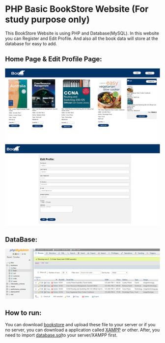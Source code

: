 # PHP Basic BookStore Website (For study purpose only)
This BookStore Website is using PHP and Database(MySQL). In this website you can Register and Edit Profile.
And also all the book data will store at the database for easy to add.

## Home Page & Edit Profile Page:
![HomePage](/homepage.PNG)
![EditProfile](/editprofile.PNG)

## DataBase:
![Database](/db.PNG)

## How to run:
You can download [bookstore](https://github.com/weixiong15/PHP_Basic_BookStore_Website/tree/master/bookstore) and upload these file to your server or if you no server, you can download a application called
[XAMPP](https://www.apachefriends.org/index.html) or other. After, you need to import [database.sql](https://github.com/weixiong15/PHP_Basic_BookStore_Website/blob/master/bookstore/database.sql)to your server/XAMPP 
first.
